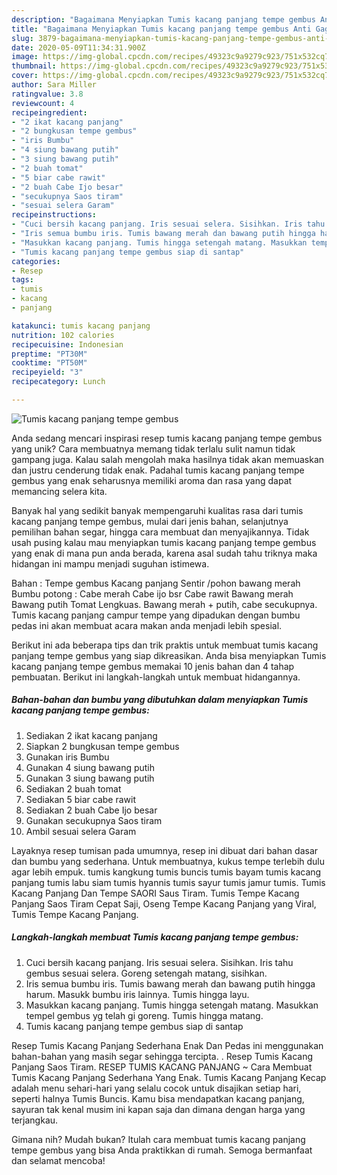 ```yaml
---
description: "Bagaimana Menyiapkan Tumis kacang panjang tempe gembus Anti Gagal"
title: "Bagaimana Menyiapkan Tumis kacang panjang tempe gembus Anti Gagal"
slug: 3879-bagaimana-menyiapkan-tumis-kacang-panjang-tempe-gembus-anti-gagal
date: 2020-05-09T11:34:31.900Z
image: https://img-global.cpcdn.com/recipes/49323c9a9279c923/751x532cq70/tumis-kacang-panjang-tempe-gembus-foto-resep-utama.jpg
thumbnail: https://img-global.cpcdn.com/recipes/49323c9a9279c923/751x532cq70/tumis-kacang-panjang-tempe-gembus-foto-resep-utama.jpg
cover: https://img-global.cpcdn.com/recipes/49323c9a9279c923/751x532cq70/tumis-kacang-panjang-tempe-gembus-foto-resep-utama.jpg
author: Sara Miller
ratingvalue: 3.8
reviewcount: 4
recipeingredient:
- "2 ikat kacang panjang"
- "2 bungkusan tempe gembus"
- "iris Bumbu"
- "4 siung bawang putih"
- "3 siung bawang putih"
- "2 buah tomat"
- "5 biar cabe rawit"
- "2 buah Cabe Ijo besar"
- "secukupnya Saos tiram"
- "sesuai selera Garam"
recipeinstructions:
- "Cuci bersih kacang panjang. Iris sesuai selera. Sisihkan. Iris tahu gembus sesuai selera. Goreng setengah matang, sisihkan."
- "Iris semua bumbu iris. Tumis bawang merah dan bawang putih hingga harum. Masukk bumbu iris lainnya. Tumis hingga layu."
- "Masukkan kacang panjang. Tumis hingga setengah matang. Masukkan tempel gembus yg telah gi goreng. Tumis hingga matang."
- "Tumis kacang panjang tempe gembus siap di santap"
categories:
- Resep
tags:
- tumis
- kacang
- panjang

katakunci: tumis kacang panjang 
nutrition: 102 calories
recipecuisine: Indonesian
preptime: "PT30M"
cooktime: "PT50M"
recipeyield: "3"
recipecategory: Lunch

---
```



![Tumis kacang panjang tempe gembus](https://img-global.cpcdn.com/recipes/49323c9a9279c923/751x532cq70/tumis-kacang-panjang-tempe-gembus-foto-resep-utama.jpg)

Anda sedang mencari inspirasi resep tumis kacang panjang tempe gembus yang unik? Cara membuatnya memang tidak terlalu sulit namun tidak gampang juga. Kalau salah mengolah maka hasilnya tidak akan memuaskan dan justru cenderung tidak enak. Padahal tumis kacang panjang tempe gembus yang enak seharusnya memiliki aroma dan rasa yang dapat memancing selera kita.

Banyak hal yang sedikit banyak mempengaruhi kualitas rasa dari tumis kacang panjang tempe gembus, mulai dari jenis bahan, selanjutnya pemilihan bahan segar, hingga cara membuat dan menyajikannya. Tidak usah pusing kalau mau menyiapkan tumis kacang panjang tempe gembus yang enak di mana pun anda berada, karena asal sudah tahu triknya maka hidangan ini mampu menjadi suguhan istimewa.

Bahan : Tempe gembus Kacang panjang Sentir /pohon bawang merah Bumbu potong : Cabe merah Cabe ijo bsr Cabe rawit Bawang merah Bawang putih Tomat Lengkuas. Bawang merah + putih, cabe secukupnya. Tumis kacang panjang campur tempe yang dipadukan dengan bumbu pedas ini akan membuat acara makan anda menjadi lebih spesial.


Berikut ini ada beberapa tips dan trik praktis untuk membuat tumis kacang panjang tempe gembus yang siap dikreasikan. Anda bisa menyiapkan Tumis kacang panjang tempe gembus memakai 10 jenis bahan dan 4 tahap pembuatan. Berikut ini langkah-langkah untuk membuat hidangannya.

<!--inarticleads1-->

##### Bahan-bahan dan bumbu yang dibutuhkan dalam menyiapkan Tumis kacang panjang tempe gembus:

1. Sediakan 2 ikat kacang panjang
1. Siapkan 2 bungkusan tempe gembus
1. Gunakan iris Bumbu
1. Gunakan 4 siung bawang putih
1. Gunakan 3 siung bawang putih
1. Sediakan 2 buah tomat
1. Sediakan 5 biar cabe rawit
1. Sediakan 2 buah Cabe Ijo besar
1. Gunakan secukupnya Saos tiram
1. Ambil sesuai selera Garam


Layaknya resep tumisan pada umumnya, resep ini dibuat dari bahan dasar dan bumbu yang sederhana. Untuk membuatnya, kukus tempe terlebih dulu agar lebih empuk. tumis kangkung tumis buncis tumis bayam tumis kacang panjang tumis labu siam tumis hyannis tumis sayur tumis jamur tumis. Tumis Kacang Panjang Dan Tempe SAORI Saus Tiram. Tumis Tempe Kacang Panjang Saos Tiram Cepat Saji, Oseng Tempe Kacang Panjang yang Viral, Tumis Tempe Kacang Panjang. 

<!--inarticleads2-->

##### Langkah-langkah membuat Tumis kacang panjang tempe gembus:

1. Cuci bersih kacang panjang. Iris sesuai selera. Sisihkan. Iris tahu gembus sesuai selera. Goreng setengah matang, sisihkan.
1. Iris semua bumbu iris. Tumis bawang merah dan bawang putih hingga harum. Masukk bumbu iris lainnya. Tumis hingga layu.
1. Masukkan kacang panjang. Tumis hingga setengah matang. Masukkan tempel gembus yg telah gi goreng. Tumis hingga matang.
1. Tumis kacang panjang tempe gembus siap di santap


Resep Tumis Kacang Panjang Sederhana Enak Dan Pedas ini menggunakan bahan-bahan yang masih segar sehingga tercipta. . Resep Tumis Kacang Panjang Saos Tiram. RESEP TUMIS KACANG PANJANG ~ Cara Membuat Tumis Kacang Panjang Sederhana Yang Enak. Tumis Kacang Panjang Kecap adalah menu sehari-hari yang selalu cocok untuk disajikan setiap hari, seperti halnya Tumis Buncis. Kamu bisa mendapatkan kacang panjang, sayuran tak kenal musim ini kapan saja dan dimana dengan harga yang terjangkau. 

Gimana nih? Mudah bukan? Itulah cara membuat tumis kacang panjang tempe gembus yang bisa Anda praktikkan di rumah. Semoga bermanfaat dan selamat mencoba!
